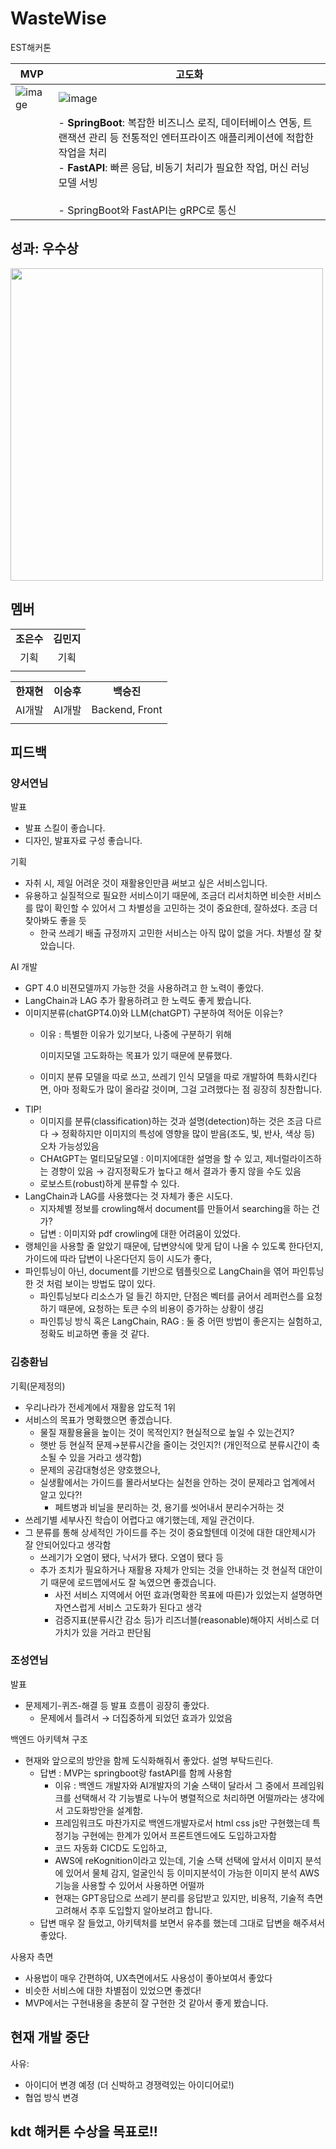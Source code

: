 # WasteWise
EST해커톤

|MVP|고도화|
|---|---|
|![image](https://github.com/EST-hackathon-6-Team/WasteWise/assets/99312529/1ad1ba68-1138-4c4c-9ebc-00dd8f917d8c)|![image](https://github.com/EST-hackathon-6-Team/WasteWise/assets/99312529/62d4f412-15a5-4092-adf0-3530ab958898)|
||- **SpringBoot**: 복잡한 비즈니스 로직, 데이터베이스 연동, 트랜잭션 관리 등 전통적인 엔터프라이즈 애플리케이션에 적합한 작업을 처리<br>- **FastAPI**: 빠른 응답, 비동기 처리가 필요한 작업, 머신 러닝 모델 서빙<br><br>- SpringBoot와 FastAPI는 gRPC로 통신<br>|


## 성과: 우수상 

<img src="https://github.com/EST-hackathon-6-Team/WasteWise/assets/99312529/7273d83f-859a-4864-8ec4-7d58592e4c4f" width="500">


## 멤버
<table style="width: 100%;">
<tr>
    <td align="center"><b>조은수</b></td>
    <td align="center"><b>김민지</b></td>
</tr>
<tr> 
    <td align="center">기획</td>
    <td align="center">기획</td>
</tr> 
<tr> 
    <td align="center"></td>
    <td align="center"</td>
</tr> 
</table>
<table style="width: 100%;">
<tr>
    <td align="center"><b>한재현</b></td>
    <td align="center"><b>이승후</b></td>
    <td align="center"><b>백승진</b></td>
</tr>
<tr> 
    <td align="center">AI개발</td>
    <td align="center">AI개발</td>
    <td align="center">Backend, Front</td>
</tr> 
<tr> 
    <td align="center"></td>
    <td align="center"</td>
    <td align="center"></td>
</tr> 
</table>

## 피드백

### 양서연님

발표

- 발표 스킬이 좋습니다.
- 디자인, 발표자료 구성 좋습니다.

기획

- 자취 시, 제일 어려운 것이 재활용인만큼 써보고 싶은 서비스입니다.
- 유용하고 실질적으로 필요한 서비스이기 때문에, 조금더 리서치하면 비슷한 서비스를 많이 확인할 수 있어서 그 차별성을 고민하는 것이 중요한데, 잘하셨다. 조금 더 찾아봐도 좋을 듯
    - 한국 쓰레기 배출 규정까지 고민한 서비스는 아직 많이 없을 거다. 차별성 잘 찾았습니다.

AI 개발

- GPT 4.0 비젼모델까지 가능한 것을 사용하려고 한 노력이 좋았다.
- LangChain과 LAG 추가 활용하려고 한 노력도 좋게 봤습니다.
- 이미지분류(chatGPT4.0)와 LLM(chatGPT) 구분하여 적어둔 이유는?
    - 이유 : 특별한 이유가 있기보다, 나중에 구분하기 위해
        
        이미지모델 고도화하는 목표가 있기 때문에 분류했다.
        
    - 이미지 분류 모델을 따로 쓰고, 쓰레기 인식 모델을 따로 개발하여 특화시킨다면, 아마 정확도가 많이 올라갈 것이며, 그걸 고려했다는 점 굉장히 칭찬합니다.
- TIP!
    - 이미지를 분류(classification)하는 것과 설명(detection)하는 것은 조금 다르다 → 정확하지만 이미지의 특성에 영향을 많이 받음(조도, 빛, 반사, 색상 등) 오차 가능성있음
    - CHAtGPT는 멀티모달모델 : 이미지에대한 설명을 할 수 있고, 제너럴라이즈하는 경향이 있음 → 감지정확도가 높다고 해서 결과가 좋지 않을 수도 있음
    - 로보스트(robust)하게 분류할 수 있다.
- LangChain과 LAG를 사용했다는 것 자체가 좋은 시도다.
    - 지자체별 정보를 crowling해서 document를 만들어서 searching을 하는 건가?
    - 답변 : 이미지와 pdf crowling에 대한 어려움이 있었다.
- 랭체인을 사용할 줄 알았기 때문에, 답변양식에 맞게 답이 나올 수 있도록 한다던지, 가이드에 따라 답변이 나온다던지 등이 시도가 좋다,
- 파인튜닝이 아닌, document를 기반으로 템플릿으로 LangChain을 엮어 파인튜닝한 것 처럼 보이는 방법도 많이 있다.
    - 파인튜닝보다 리소스가 덜 들긴 하지만, 단점은 벡터를 긁어서 레퍼런스를 요청하기 때문에, 요청하는 토큰 수의 비용이 증가하는 상황이 생김
    - 파인튜닝 방식 혹은 LangChain, RAG : 둘 중 어떤 방법이 좋은지는 실험하고, 정확도 비교하면 좋을 것 같다.

### 김충환님

기획(문제정의)

- 우리나라가 전세계에서 재활용 압도적 1위
- 서비스의 목표가 명확했으면 좋겠습니다.
    - 물질 재활용율을 높이는 것이 목적인지? 현실적으로 높일 수 있는건지?
    - 햇반 등 현실적 문제→분류시간을 줄이는 것인지?! (개인적으로 분류시간이 축소될 수 있을 거라고 생각함)
    - 문제의 공감대형성은 양호했으나,
    - 실생활에서는 가이드를 몰라서보다는 실천을 안하는 것이 문제라고 업계에서 알고 있다?!
        - 페트병과 비닐을 분리하는 것, 용기를 씻어내서 분리수거하는 것
- 쓰레기별 세부사진 학습이 어렵다고 얘기했는데, 제일 관건이다.
- 그 분류를 통해 상세적인 가이드를 주는 것이 중요할텐데 이것에 대한 대안제시가 잘 안되어있다고 생각함
    - 쓰레기가 오염이 됐다, 낙서가 됐다. 오염이 됐다 등
    - 추가 조치가 필요하거나 재활용 자체가 안되는 것을 안내하는 것 현실적 대안이기 때문에 로드맵에서도 잘 녹였으면 좋겠습니다.
        - 사전 서비스 지역에서 어떤 효과(명확한 목표에 따른)가 있었는지 설명하면 자연스럽게 서비스 고도화가 된다고 생각
        - 검증지표(분류시간 감소 등)가 리즈너블(reasonable)해야지 서비스로 더 가치가 있을 거라고 판단됨

### 조성연님

발표

- 문제제기-퀴즈-해결 등 발표 흐름이 굉장히 좋았다.
    - 문제에서 틀려서 → 더집중하게 되었던 효과가 있었음
    

백엔드 아키텍쳐 구조

- 현재와 앞으로의 방안을 함께 도식화해줘서 좋았다. 설명 부탁드린다.
    - 답변 :  MVP는 springboot랑 fastAPI를 함께 사용함
        - 이유 : 백엔드 개발자와 AI개발자의 기술 스택이 달라서 그 중에서 프레임워크를 선택해서 각 기능별로 나누어 병렬적으로 처리하면 어떨까라는 생각에서 고도화방안을 설계함.
        - 프레임워크도 마찬가지로 백엔드개발자로서 html css js만 구현했는데 특정기능 구현에는 한계가 있어서 프론트엔드에도  도입하고자함
        - 코드 자동화 CICD도 도입하고,
        - AWS에 reKognition이라고 있는데, 기술 스택 선택에 앞서서 이미지 분석에 있어서 물체 감지, 얼굴인식 등 이미지분석이 가능한 이미지 분석 AWS기능을 사용할 수 있어서 사용하면 어떨까
        - 현재는 GPT응답으로 쓰레기 분리를 응답받고 있지만, 비용적, 기술적 측면 고려해서 추후 도입할지 알아보려고 합니다.
    - 답변 매우 잘 들었고, 아키텍처를 보면서 유추를 했는데 그대로 답변을 해주셔서 좋았다.

사용자 측면

- 사용법이 매우 간편하여, UX측면에서도 사용성이 좋아보여서 좋았다
- 비슷한 서비스에 대한 차별점이 있었으면 좋겠다!
- MVP에서는 구현내용을 충분히 잘 구현한 것 같아서 좋게 봤습니다.


## 현재 개발 중단
사유: 
- 아이디어 변경 예정 (더 신박하고 경쟁력있는 아이디어로!)
- 협업 방식 변경


## kdt 해커톤 수상을 목표로!!
